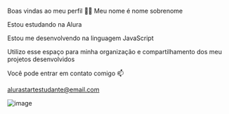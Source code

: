 Boas vindas ao meu perfil 💙💙
Meu nome é nome sobrenome

Estou estudando na Alura

Estou me desenvolvendo na linguagem JavaScript

Utilizo esse espaço para minha organização e compartilhamento dos meu projetos desenvolvidos

Você pode entrar em contato comigo 📫

alurastartestudante@email.com

![image](https://tenor.com/pt-BR/view/cristiano-ronaldo-ronaldo-ronaldo-siuuu-ronaldo-the-goat-sewy-gif-17616218981871012597)
